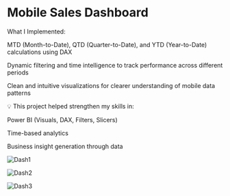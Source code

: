 # Mobile Sales Dashboard

 What I Implemented:

MTD (Month-to-Date), QTD (Quarter-to-Date), and YTD (Year-to-Date) calculations using DAX

Dynamic filtering and time intelligence to track performance across different periods

Clean and intuitive visualizations for clearer understanding of mobile data patterns

💡 This project helped strengthen my skills in:

Power BI (Visuals, DAX, Filters, Slicers)

Time-based analytics

Business insight generation through data

![Dash1](https://github.com/user-attachments/assets/8e832ec5-7d00-45bc-8918-95d02919c6dd)

![Dash2](https://github.com/user-attachments/assets/5fc0c729-ed99-4494-92a4-e7f4a5a8b848)

![Dash3](https://github.com/user-attachments/assets/7267c18c-eed7-4fbb-a749-fc30d880aa1e)



